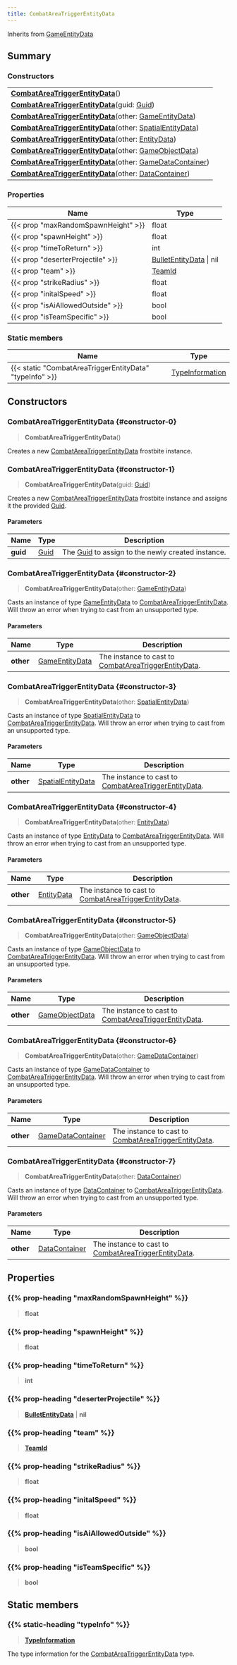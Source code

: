 ```yaml
---
title: CombatAreaTriggerEntityData
---
```


Inherits from [GameEntityData](/vext/ref/fb/gameentitydata)

## Summary

### Constructors

|  |
| --- |
| **[CombatAreaTriggerEntityData](#constructor-0)**() |
| **[CombatAreaTriggerEntityData](#constructor-1)**(guid: [Guid](/vext/ref/shared/type/guid)) |
| **[CombatAreaTriggerEntityData](#constructor-2)**(other: [GameEntityData](/vext/ref/fb/gameentitydata)) |
| **[CombatAreaTriggerEntityData](#constructor-3)**(other: [SpatialEntityData](/vext/ref/fb/spatialentitydata)) |
| **[CombatAreaTriggerEntityData](#constructor-4)**(other: [EntityData](/vext/ref/fb/entitydata)) |
| **[CombatAreaTriggerEntityData](#constructor-5)**(other: [GameObjectData](/vext/ref/fb/gameobjectdata)) |
| **[CombatAreaTriggerEntityData](#constructor-6)**(other: [GameDataContainer](/vext/ref/fb/gamedatacontainer)) |
| **[CombatAreaTriggerEntityData](#constructor-7)**(other: [DataContainer](/vext/ref/shared/type/datacontainer)) |

### Properties

| Name | Type |
| ---- | ---- |
| {{< prop "maxRandomSpawnHeight" >}} | float |
| {{< prop "spawnHeight" >}} | float |
| {{< prop "timeToReturn" >}} | int |
| {{< prop "deserterProjectile" >}} | [BulletEntityData](/vext/ref/fb/bulletentitydata) \| nil |
| {{< prop "team" >}} | [TeamId](/vext/ref/fb/teamid) |
| {{< prop "strikeRadius" >}} | float |
| {{< prop "initalSpeed" >}} | float |
| {{< prop "isAiAllowedOutside" >}} | bool |
| {{< prop "isTeamSpecific" >}} | bool |

### Static members

| Name | Type |
| ---- | ---- |
| {{< static "CombatAreaTriggerEntityData" "typeInfo" >}} | [TypeInformation](/vext/ref/shared/type/typeinformation) |

## Constructors

### CombatAreaTriggerEntityData {#constructor-0}

> **CombatAreaTriggerEntityData**()

Creates a new [CombatAreaTriggerEntityData](/vext/ref/fb/combatareatriggerentitydata) frostbite instance.

### CombatAreaTriggerEntityData {#constructor-1}

> **CombatAreaTriggerEntityData**(guid: [Guid](/vext/ref/shared/type/guid))

Creates a new [CombatAreaTriggerEntityData](/vext/ref/fb/combatareatriggerentitydata) frostbite instance and assigns it the provided [Guid](/vext/ref/shared/type/guid).

#### Parameters

| Name | Type | Description |
| ---- | ---- | ----------- |
| **guid** | [Guid](/vext/ref/shared/type/guid) | The [Guid](/vext/ref/shared/type/guid) to assign to the newly created instance. |

### CombatAreaTriggerEntityData {#constructor-2}

> **CombatAreaTriggerEntityData**(other: [GameEntityData](/vext/ref/fb/gameentitydata))

Casts an instance of type [GameEntityData](/vext/ref/fb/gameentitydata) to [CombatAreaTriggerEntityData](/vext/ref/fb/combatareatriggerentitydata). Will throw an error when trying to cast from an unsupported type.

#### Parameters

| Name | Type | Description |
| ---- | ---- | ----------- |
| **other** | [GameEntityData](/vext/ref/fb/gameentitydata) | The instance to cast to [CombatAreaTriggerEntityData](/vext/ref/fb/combatareatriggerentitydata). |

### CombatAreaTriggerEntityData {#constructor-3}

> **CombatAreaTriggerEntityData**(other: [SpatialEntityData](/vext/ref/fb/spatialentitydata))

Casts an instance of type [SpatialEntityData](/vext/ref/fb/spatialentitydata) to [CombatAreaTriggerEntityData](/vext/ref/fb/combatareatriggerentitydata). Will throw an error when trying to cast from an unsupported type.

#### Parameters

| Name | Type | Description |
| ---- | ---- | ----------- |
| **other** | [SpatialEntityData](/vext/ref/fb/spatialentitydata) | The instance to cast to [CombatAreaTriggerEntityData](/vext/ref/fb/combatareatriggerentitydata). |

### CombatAreaTriggerEntityData {#constructor-4}

> **CombatAreaTriggerEntityData**(other: [EntityData](/vext/ref/fb/entitydata))

Casts an instance of type [EntityData](/vext/ref/fb/entitydata) to [CombatAreaTriggerEntityData](/vext/ref/fb/combatareatriggerentitydata). Will throw an error when trying to cast from an unsupported type.

#### Parameters

| Name | Type | Description |
| ---- | ---- | ----------- |
| **other** | [EntityData](/vext/ref/fb/entitydata) | The instance to cast to [CombatAreaTriggerEntityData](/vext/ref/fb/combatareatriggerentitydata). |

### CombatAreaTriggerEntityData {#constructor-5}

> **CombatAreaTriggerEntityData**(other: [GameObjectData](/vext/ref/fb/gameobjectdata))

Casts an instance of type [GameObjectData](/vext/ref/fb/gameobjectdata) to [CombatAreaTriggerEntityData](/vext/ref/fb/combatareatriggerentitydata). Will throw an error when trying to cast from an unsupported type.

#### Parameters

| Name | Type | Description |
| ---- | ---- | ----------- |
| **other** | [GameObjectData](/vext/ref/fb/gameobjectdata) | The instance to cast to [CombatAreaTriggerEntityData](/vext/ref/fb/combatareatriggerentitydata). |

### CombatAreaTriggerEntityData {#constructor-6}

> **CombatAreaTriggerEntityData**(other: [GameDataContainer](/vext/ref/fb/gamedatacontainer))

Casts an instance of type [GameDataContainer](/vext/ref/fb/gamedatacontainer) to [CombatAreaTriggerEntityData](/vext/ref/fb/combatareatriggerentitydata). Will throw an error when trying to cast from an unsupported type.

#### Parameters

| Name | Type | Description |
| ---- | ---- | ----------- |
| **other** | [GameDataContainer](/vext/ref/fb/gamedatacontainer) | The instance to cast to [CombatAreaTriggerEntityData](/vext/ref/fb/combatareatriggerentitydata). |

### CombatAreaTriggerEntityData {#constructor-7}

> **CombatAreaTriggerEntityData**(other: [DataContainer](/vext/ref/shared/type/datacontainer))

Casts an instance of type [DataContainer](/vext/ref/shared/type/datacontainer) to [CombatAreaTriggerEntityData](/vext/ref/fb/combatareatriggerentitydata). Will throw an error when trying to cast from an unsupported type.

#### Parameters

| Name | Type | Description |
| ---- | ---- | ----------- |
| **other** | [DataContainer](/vext/ref/shared/type/datacontainer) | The instance to cast to [CombatAreaTriggerEntityData](/vext/ref/fb/combatareatriggerentitydata). |

## Properties

### {{% prop-heading "maxRandomSpawnHeight" %}}

> **float**

### {{% prop-heading "spawnHeight" %}}

> **float**

### {{% prop-heading "timeToReturn" %}}

> **int**

### {{% prop-heading "deserterProjectile" %}}

> **[BulletEntityData](/vext/ref/fb/bulletentitydata)** \| **nil**

### {{% prop-heading "team" %}}

> **[TeamId](/vext/ref/fb/teamid)**

### {{% prop-heading "strikeRadius" %}}

> **float**

### {{% prop-heading "initalSpeed" %}}

> **float**

### {{% prop-heading "isAiAllowedOutside" %}}

> **bool**

### {{% prop-heading "isTeamSpecific" %}}

> **bool**

## Static members

### {{% static-heading "typeInfo" %}}

> **[TypeInformation](/vext/ref/shared/type/typeinformation)**

The type information for the [CombatAreaTriggerEntityData](/vext/ref/fb/combatareatriggerentitydata) type.

